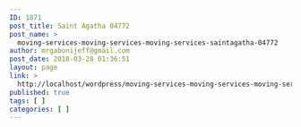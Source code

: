 ```yaml
---
ID: 1871
post_title: Saint Agatha 04772
post_name: >
  moving-services-moving-services-moving-services-saintagatha-04772
author: mrgabonijeff@gmail.com
post_date: 2018-03-28 01:36:51
layout: page
link: >
  http://localhost/wordpress/moving-services-moving-services-moving-services-saintagatha-04772/
published: true
tags: [ ]
categories: [ ]
---
```

